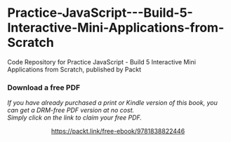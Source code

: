 # Practice-JavaScript---Build-5-Interactive-Mini-Applications-from-Scratch
Code Repository for Practice JavaScript - Build 5 Interactive Mini Applications from Scratch, published by Packt
### Download a free PDF

 <i>If you have already purchased a print or Kindle version of this book, you can get a DRM-free PDF version at no cost.<br>Simply click on the link to claim your free PDF.</i>
<p align="center"> <a href="https://packt.link/free-ebook/9781838822446">https://packt.link/free-ebook/9781838822446 </a> </p>